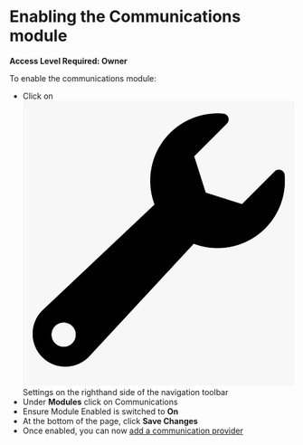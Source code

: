 # Enabling the Communications module

**Access Level Required: Owner**

To enable the communications module:

* Click on <img src="../../.gitbook/assets/wrench.png" alt="" data-size="line"> Settings on the righthand side of the navigation toolbar
* Under **Modules** click on Communications
* Ensure Module Enabled is switched to **On**
* At the bottom of the page, click **Save Changes**
* Once enabled, you can now [add a communication provider](adding-communication-providers.md)

